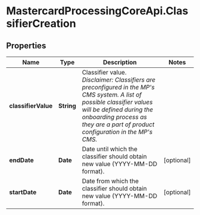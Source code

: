# MastercardProcessingCoreApi.ClassifierCreation

## Properties

Name | Type | Description | Notes
------------ | ------------- | ------------- | -------------
**classifierValue** | **String** | Classifier value.  *Disclaimer: Classifiers are preconfigured in the MP&#39;s CMS system. A list of possible classifier values will be defined during the onboarding process as they are a part of product configuration in the MP&#39;s CMS.*  | 
**endDate** | **Date** | Date until which the classifier should obtain new value (YYYY-MM-DD format).  | [optional] 
**startDate** | **Date** | Date from which the classifier should obtain new value (YYYY-MM-DD format).  | [optional] 



